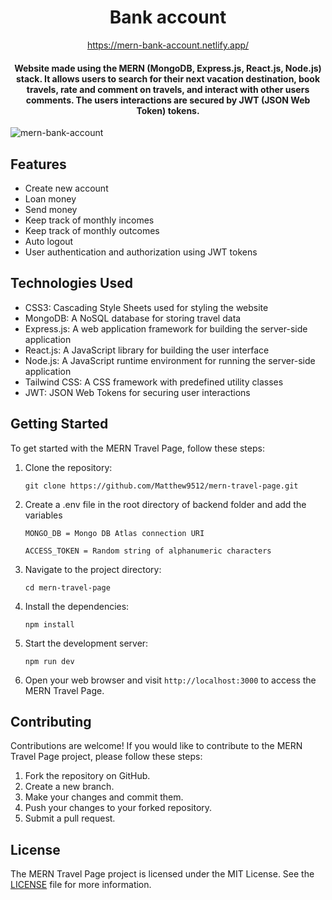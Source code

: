 <div align="center">
<h1>Bank account</h1>

<a href='https://mern-bank-account.netlify.app/'>https://mern-bank-account.netlify.app/</a>

<h4>
Website made using the MERN (MongoDB, Express.js, React.js, Node.js) stack. It allows users to search for their next vacation destination, book travels, rate and comment on travels, and interact with other users comments. The users interactions are secured by JWT (JSON Web Token) tokens.
</h4>
</div>

![mern-bank-account](https://github.com/Matthew9512/mern-bank-account/assets/108298198/2ae76180-ef71-421d-ba89-e7c454011b1a)


<h2>Features</h2>

<ul>
  <li>Create new account</li>
  <li>Loan money</li>
  <li>Send money</li>
  <li>Keep track of monthly incomes</li>
  <li>Keep track of monthly outcomes</li>
  <li>Auto logout</li>
  <li>User authentication and authorization using JWT tokens</li>
</ul>

  <h2>Technologies Used</h2>
  <ul>
    <li>CSS3: Cascading Style Sheets used for styling the website</li>
    <li>MongoDB: A NoSQL database for storing travel data</li>
    <li>Express.js: A web application framework for building the server-side application</li>
    <li>React.js: A JavaScript library for building the user interface</li>
    <li>Node.js: A JavaScript runtime environment for running the server-side application</li>
    <li>Tailwind CSS: A CSS framework with predefined utility classes</li>
    <li>JWT: JSON Web Tokens for securing user interactions</li>
  </ul>
  
  <h2>Getting Started</h2>

  <p>To get started with the MERN Travel Page, follow these steps:</p>
  <ol>
    <li>Clone the repository:</li>
    <pre><code>git clone https://github.com/Matthew9512/mern-travel-page.git</code></pre>
    <li>Create a .env file in the root directory of backend folder and add the variables</li>
    <pre><code>MONGO_DB = Mongo DB Atlas connection URI</code></pre>
    <pre><code>ACCESS_TOKEN = Random string of alphanumeric characters</code></pre>
    <li>Navigate to the project directory:</li>
    <pre><code>cd mern-travel-page</code></pre>
    <li>Install the dependencies:</li>
    <pre><code>npm install</code></pre>
    <li>Start the development server:</li>
    <pre><code>npm run dev</code></pre>
    <li>Open your web browser and visit <code>http://localhost:3000</code> to access the MERN Travel Page.</li>
  </ol>
  
  <h2>Contributing</h2>
  <p>Contributions are welcome! If you would like to contribute to the MERN Travel Page project, please follow these steps:</p>
  <ol>
    <li>Fork the repository on GitHub.</li>
    <li>Create a new branch.</li>
    <li>Make your changes and commit them.</li>
    <li>Push your changes to your forked repository.</li>
    <li>Submit a pull request.</li>
  </ol>
  
  <h2>License</h2>
  <p>The MERN Travel Page project is licensed under the MIT License. See the <a href="https://github.com/Matthew9512/mern-travel-page/blob/main/LICENSE">LICENSE</a> file for more information.</p>
